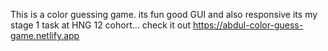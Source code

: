 This is a color guessing game. its fun good GUI and also responsive 
its my stage 1 task at HNG 12 cohort...
check it out https://abdul-color-guess-game.netlify.app
